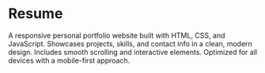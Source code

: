 # Resume
A responsive personal portfolio website built with HTML, CSS, and JavaScript. Showcases projects, skills, and contact info in a clean, modern design. Includes smooth scrolling and interactive elements. Optimized for all devices with a mobile-first approach.
